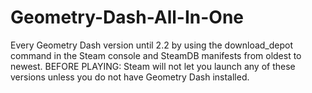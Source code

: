 # Geometry-Dash-All-In-One
Every Geometry Dash version until 2.2 by using the download_depot command in the Steam console and SteamDB manifests from oldest to newest.
BEFORE PLAYING: Steam will not let you launch any of these versions unless you do not have Geometry Dash installed.
